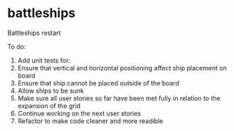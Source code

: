 # battleships

Battleships restart

To do:
1.  Add unit tests for:
  1. Ensure that vertical and horizontal positioning affect ship placement on board
  2. Ensure that ship cannot be placed outside of the board
  3. Allow ships to be sunk
2.  Make sure all user stories so far have been met fully in relation to the expansion of the grid
3.  Continue working on the next user stories
4.  Refactor to make code cleaner and more readible

